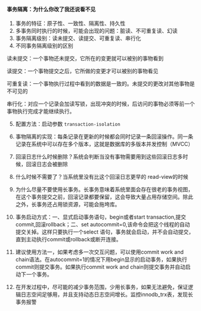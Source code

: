 #### 事务隔离：为什么你改了我还说看不见

1. 事务的特征：原子性、一致性、隔离性、持久性
2. 多事务同时执行的时候，可能会出现的问题：脏读、不可重复读、幻读
3. 事务隔离级别：读未提交、读提交、可重复读、串行化
4. 不同事务隔离级别的区别

读未提交：一个事物还未提交，它所在的变更就可以被别的事物看到

读提交：一个事物提交之后，它所做的变更才可以被别的事物看见

可重复读：一个事物执行过程中看到的数据是一致的。未提交的更改对其他事物是不可见的

串行化：对应一个记录会加读写锁，出现冲突的时候，后访问的事物必须等前一个事物执行完成才能继续执行。

5.  配置方法：启动参数 `transaction-isolation`

6. 事物隔离的实现：每条记录在更新的时候都会同时记录一条回滚操作。同一条记录在系统中可以存在多个版本，这就是数据库的多版本并发控制（MVCC）

7. 回滚日志什么时候删除？系统会判断当没有事物需要用到这些回滚日志多时候，回滚日志会被删除

8. 什么时候不需要了？当系统里没有比这个回滚日志更早的 read-view的时候

9. 为什么尽量不要使用长事务。长事务意味着系统里面会存在很老的事务视图，在这个事务提交之前，回滚记录都要保留，这会导致大量占用存储空间。除此之外，长事务还占用锁资源，可能会拖垮库。

10. 事务启动方式：一、显式启动事务语句，begin或者start  transaction,提交commit,回滚rollback；二、set autocommit=0,该命令会把这个线程的自动提交关掉。这样只要执行一个select 语句，事务就会启动，并不会自动提交，直到主动执行commit或rollback或断开连接。

11. 建议使用方法一，如果考虑多一次交互问题，可以使用commit work and chain语法。在autocommit=1的情况下用begin显示的启动事务，如果执行commit则提交事务。如果执行commit work and chain则提交事务并自动启动下一个事务。

12. 在开发过程中，尽可能的减少事务范围，少用长事务，如果无法避免，保证逻辑日志空间足够用，并且支持动态日志空间增长。监控innodb_trx表，发现长事务报警

    